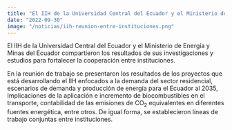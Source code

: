 ```yaml
---
title: "El IIH de la Universidad Central del Ecuador y el Ministerio de Energía y Minas del Ecuador mantuvieron una reunión de trabajo para fortalecer la cooperación entre instituciones "
date: "2022-09-30"
image: "/noticias/iih-reunion-entre-instituciones.png"
---
```


El IIH de la Universidad Central del Ecuador y el Ministerio de Energía y Minas del Ecuador compartieron los resultados de sus investigaciones y estudios para fortalecer la cooperación entre instituciones.

En la reunión de trabajo se presentaron los resultados de los proyectos que está desarrollando el IIH enfocados a la demanda del sector residencial, escenarios de demanda y producción de energía para el Ecuador al 2035, Implicaciones de la aplicación e incremento de biocombustibles en el transporte, contabilidad de las emisiones de CO<sub>2</sub> equivalentes en diferentes fuentes energética, entre otros. De igual forma, se establecieron líneas de trabajo conjuntas entre instituciones.